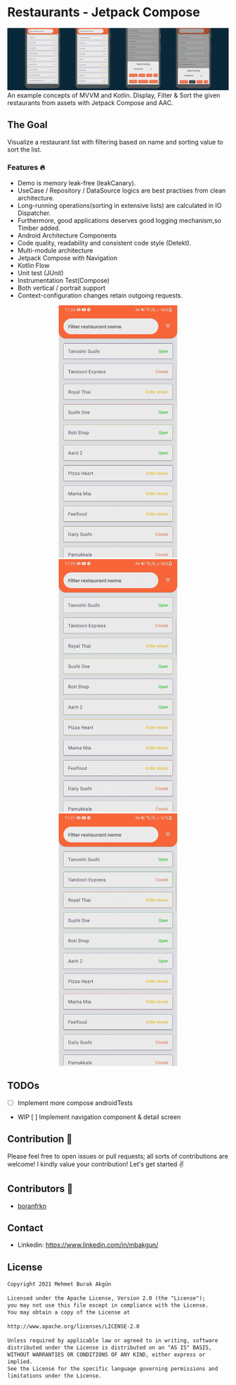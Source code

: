 # Restaurants - Jetpack Compose
<img src="screenshots/screen.gif" alt="Restaurants - Jetpack Compose" width="1024" />
An example concepts of MVVM and Kotlin. Display, Filter & Sort the given restaurants from assets with Jetpack Compose and AAC.

## The Goal
Visualize a restaurant list with filtering based on name and sorting value to sort the list.

### Features 🔥
- Demo is memory leak-free (leakCanary).
- UseCase / Repository / DataSource logics are best practises from clean architecture.
- Long-running operations(sorting in extensive lists) are calculated in IO Dispatcher.
- Furthermore, good applications deserves good logging mechanism,so Timber added.
- Android Architecture Components
- Code quality, readability and consistent code style (Detekt).
- Multi-module architecture
- Jetpack Compose with Navigation
- Kotlin Flow
- Unit test (JUnit)
- Instrumentation Test(Compose)
- Both vertical / portrait support
- Context-configuration changes retain outgoing requests.

<p align="center">
<img src="screenshots/2-min.gif" alt="Restaurants - Jetpack Compose" width="270" />   <img src="screenshots/3-min.gif" alt="Restaurants - Jetpack Compose" width="270" />   <img src="screenshots/4-min.gif" alt="Restaurants - Jetpack Compose" width="270" />
</p>

## TODOs
- [ ] Implement more compose androidTests
- WIP [ ] Implement navigation component & detail screen

## Contribution 👏
Please feel free to open issues or pull requests; all sorts of contributions are welcome! I kindly value your contribution! Let's get started ✌️

## Contributors 👑
* [boranfrkn](https://github.com/boranfrkn)

## Contact
* Linkedin: https://www.linkedin.com/in/mbakgun/

License
-----------------

    Copyright 2021 Mehmet Burak Akgün

    Licensed under the Apache License, Version 2.0 (the "License");
    you may not use this file except in compliance with the License.
    You may obtain a copy of the License at

    http://www.apache.org/licenses/LICENSE-2.0

    Unless required by applicable law or agreed to in writing, software
    distributed under the License is distributed on an "AS IS" BASIS,
    WITHOUT WARRANTIES OR CONDITIONS OF ANY KIND, either express or implied.
    See the License for the specific language governing permissions and
    limitations under the License.